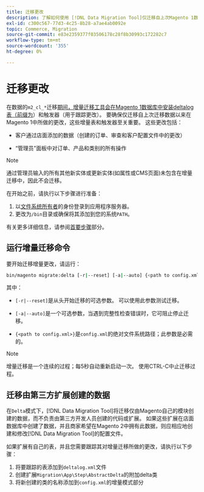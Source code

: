 ```yaml
---
title: 迁移更改
description: 了解如何使用 [!DNL Data Migration Tool]仅迁移自上次Magento 1数据迁移以来发生更改的数据。
exl-id: c300c567-77d3-4c25-8b28-a7ae4ab0092e
topic: Commerce, Migration
source-git-commit: e83e2359377f03506178c28f8b30993c172282c7
workflow-type: tm+mt
source-wordcount: '355'
ht-degree: 0%

---
```


# 迁移更改

在数据的`m2_cl_*`迁移[期间，增量迁移工具会在Magento 1数据库中安装deltalog表（前缀为](data.md)）和触发器（用于跟踪更改）。 要确保仅迁移自上次迁移数据以来在Magento 1中所做的更改，这些增量表和触发器至关重要。 这些更改包括：

* 客户通过店面添加的数据（创建的订单、审查和客户配置文件中的更改）

* “管理员”面板中对订单、产品和类别的所有操作

>[!NOTE]
>
>通过管理员输入的所有其他新实体或更新实体(如属性或CMS页面)未包含在增量迁移中，因此不会迁移。


在开始之前，请执行以下步骤进行准备：

1. 以[文件系统所有者](../../../installation/prerequisites/file-system/overview.md)的身份登录到应用程序服务器。
1. 更改为`/bin`目录或确保将其添加到您的系统`PATH`。

有关更多详细信息，请参阅[首要步骤](overview.md#first-steps)部分。

## 运行增量迁移命令

要开始迁移增量更改，请运行：

```bash
bin/magento migrate:delta [-r|--reset] [-a|--auto] {<path to config.xml>}
```

其中：

* `[-r|--reset]`是从头开始迁移的可选参数。 可以使用此参数测试迁移。

* `[-a|--auto]`是一个可选参数，当遇到完整性检查错误时，它可阻止停止迁移。

* `{<path to config.xml>}`是`config.xml`的绝对文件系统路径；此参数是必需的。

>[!NOTE]
>
>增量迁移是一个连续的过程；每5秒自动重新启动一次。 使用CTRL-C中止迁移过程。


## 迁移由第三方扩展创建的数据

在`Delta`模式下，[!DNL Data Migration Tool]将迁移仅由Magento自己的模块创建的数据，而不负责由第三方开发人员创建的代码或扩展。 如果这些扩展在店面数据库中创建了数据，并且商家希望在Magento 2中拥有此数据，则应相应地创建和修改[!DNL Data Migration Tool]的配置文件。

如果扩展有自己的表，并且您需要跟踪其对增量迁移所做的更改，请执行以下步骤：

1. 将要跟踪的表添加到`deltalog.xml`文件
1. 创建扩展`Migration\App\Step\AbstractDelta`的附加delta类
1. 将新创建的类的名称添加到`config.xml`的增量模式部分
